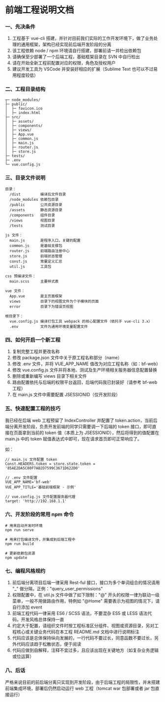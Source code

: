 # 前端工程说明文档

### 一、先决条件

1. 工程基于 vue-cli 搭建，并针对目前我们实际的工作开发环境下，做了业务处理的通用框架，架构已经实现前后端开发阶段的分离
2. 该工程依赖 node / npm 环境请自行搭建，部署前请一并检出依赖包
3. 请确保至少部署了一个后端工程，基础框架目录在 SVN 中自行检出
4. 请在开始全新工程前配置对应的权限，角色及授权用户
5. 建议开发工具为 VSCode 并安装好相应的扩展（Sublime Text 也可以不过易用程度较低）

### 二、工程目录结构

```
┬─ node_modules/
├─ public/
│  ├─ favicon.ico
│  ├─ index.html
├─ src/
│  ├─ assets/
│  ├─ components/
│  ├─ views/
│  ├─ App.vue
│  ├─ common.js
│  ├─ main.js
│  ├─ router.js
│  ├─ store.js
├─ tests/
├─ .env
└─ vue.config.js
```

### 三、目录文件说明

```
目录：
  /dist         编译后文件目录
  /node_modules 依赖包目录
  /public       公共资源目录
  /assets       静态资源目录
  /components   组件目录
  /views        视图目录
  /tests        测试目录

js 文件：
  main.js       是程序入口，关键的配置
  common.js     是基础支撑包
  router.js     前端路由注册中心
  store.js      前端状态管理
  const.js      常量定义汇总
  util.js       工具包

css 预编译文件：
  main.scss     主要样式表

vue 文件：
  App.vue       是主页面框架
  views         目录下的视图文件为个子模块的页面
  error         目录下为错误页视图

根目录下：
  vue.config.js 编译打包工具 webpack 的核心配置文件（依托于 vue-cli 3.x）
  .env          文件为通用环境变量配置文件
```

### 四、如何开启一个新工程

1. 复制完整工程并更改名称
2. 修改 package.json 文件中关于原工程名称部分（name）
3. 修改 .env 文件，并将 VUE_APP_NAME 值改为对应工程名称（如：bf-web）
4. 修改 vue.config.js 文件并将本地、测试及生产环境相关服务器信息配置替换
5. 删除或重新编写 views 目录下相关文件
6. 路由配置依托与后端的权限平台返回，后端代码我已封装好（请参考 bf-web 工程）
7. 在 main.js 文件中需要配置 JSESSIONID（仅开发阶段）

### 五、快速配置工程的技巧

我已经在后端 web 工程预留了 IndexController 并配置了 token.action，当前后端分离开发阶段，负责开发前端的同学只需要调一下后端的 token 接口，即可直接在页面拿到当前的 token 值（本质上为 JSESSIONID），然后将得到的值配置在 main.js 中的 token 赋值表达式中即可，现在请求首页即可正常响应了。

如：

```
// main.js 文件配置 token
Const.HEADERS.token = store.state.token = '85AE2DA5C80F7AB2D7599C3671D622D0'

// .env 文件配置
VUE_APP_NAME='bf-web'
VUE_APP_TITLE='基础前端框架 - 示例'

// vue.config.js 文件配置服务器代理
target: 'http://192.168.1.1'
```

### 六、开发阶段的常用 npm 命令

```
# 用来启动开发时环境
npm run serve

# 用来打包编译文件，并集成到后端工程中
npm run build

# 更新依赖包资源
npm update
```

### 七、编程风格规约

1. 前后端分离项目后端一律采用 Rest-ful 接口，接口为多个单词组合的情况请用 "\_" 做分隔，正例："query_user_permissions"
2. 权限配置中，在 util.js 文件中做了如下限制："@" 开头的权限一律为联动一级菜单，一般不用做路由作用，特例如 "@Home" 需要表示为视图的情况下，请自行添加 event
3. 前端工程代码一律采用 ES6 / SCSS 语法，不要混杂 ES5 或 LESS 语法代码，开发风格总体保持一直
4. 约定大于配置，请组织文件时按工程标准区分组件、视图或资源目录，另对工程核心或关键业务代码在本工程 README.md 文档中进行说明标注
5. 代码应该是总体保持纵向发展的，一行代码不要过长，同意函数不要过长，另外代码应该趋于松散状态，便于阅读
6. 代码应做到自解释，注释不宜过多，且应该出现在关键地方（如复杂业务逻辑或位运算）

### 八、后话

严格来说目前的前后端分离只实现到开发阶段，由于后端工程的局限性，并未搭建前端集成环境，部署后仍然启动运行 web 工程（tomcat war 包部署或者 jar 包直接运行）
